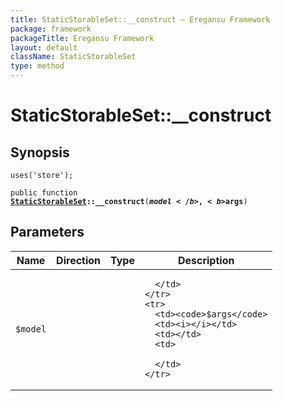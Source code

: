 ```yaml
---
title: StaticStorableSet::__construct — Eregansu Framework
package: framework
packageTitle: Eregansu Framework
layout: default
className: StaticStorableSet
type: method
---
```


# StaticStorableSet::__construct

## Synopsis

<code>uses('store');</code>

<code>public function <b><a href="StaticStorableSet">StaticStorableSet</a>::__construct</b>(<b>$model</b>, <b>$args</b>)</code>

## Parameters

<table>
  <thead>
    <tr>
      <th>Name</th>
      <th>Direction</th>
      <th>Type</th>
      <th>Description</th>
    </tr>
  </thead>
  <tbody>
    <tr>
      <td><code>$model</code>
      <td><i></i></td>
      <td></td>
      <td>

      </td>
    </tr>
    <tr>
      <td><code>$args</code>
      <td><i></i></td>
      <td></td>
      <td>

      </td>
    </tr>
  </tbody>
</table>

